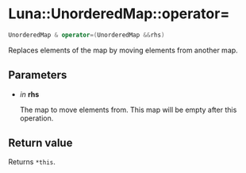# Luna::UnorderedMap::operator=

```c++
UnorderedMap & operator=(UnorderedMap &&rhs)
```

Replaces elements of the map by moving elements from another map. 



## Parameters
* *in* **rhs**

    The map to move elements from. This map will be empty after this operation. 

## Return value
Returns `*this`. 

